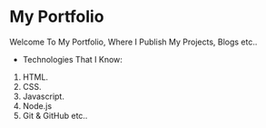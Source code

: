 # My Portfolio

Welcome To My Portfolio, Where I Publish My Projects, Blogs etc..

* Technologies That I Know:

1. HTML.
1. CSS.
1. Javascript.
1. Node.js
1. Git & GitHub etc..